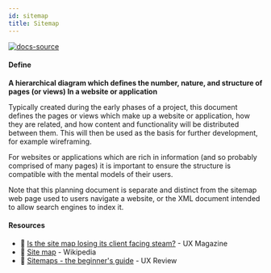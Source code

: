 ```yaml
---
id: sitemap
title: Sitemap
---
```


[![docs-source](https://img.shields.io/badge/SRC-UX%20Companion-blue)](https://play.google.com/store/apps/details?id=com.cyberduck.uxcompanion)

#### Define

**A hierarchical diagram which defines the number, nature, and structure of pages (or views) In a website or application**

Typically created during the early phases of a project, this document defines the pages or views which make up a website or application, how they are related, and how content and functionality will be distributed between them. This will then be used as the basis for further development, for example wireframing.

For websites or applications which are rich in information (and so probably comprised of many pages) it is important to ensure the structure is compatible with the mental models of their users.

Note that this planning document is separate and distinct from the sitemap web page used to users navigate a website, or the XML document intended to allow search engines to index it. 

#### Resources

* 📃 [Is the site map losing its client facing steam?](http://uxmag.com/articles/is-the-sitemap-losing-its-client-facing-steam) - UX Magazine
* 📃 [Site map](https://en.wikipedia.org/wiki/Site_map) - Wikipedia
* 📃 [Sitemaps - the beginner's guide](http://theuxreview.co.uk/sitemaps-the-beginners-guide/) - UX Review